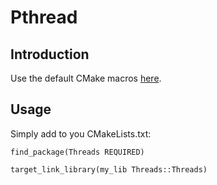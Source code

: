 Pthread
=======

## Introduction

Use the default CMake macros
[here](https://cmake.org/cmake/help/v3.10/module/FindThreads.html).

## Usage

Simply add to you CMakeLists.txt:

    find_package(Threads REQUIRED)

    target_link_library(my_lib Threads::Threads)
